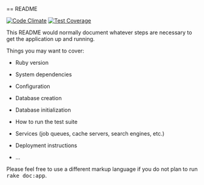 == README

[![Code Climate](https://codeclimate.com/github/andela-oosiname/dreamlist/badges/gpa.svg)](https://codeclimate.com/github/andela-oosiname/dreamlist) [![Test Coverage](https://codeclimate.com/github/andela-oosiname/dreamlist/badges/coverage.svg)](https://codeclimate.com/github/andela-oosiname/dreamlist/coverage)

This README would normally document whatever steps are necessary to get the
application up and running.

Things you may want to cover:

* Ruby version

* System dependencies

* Configuration

* Database creation

* Database initialization

* How to run the test suite

* Services (job queues, cache servers, search engines, etc.)

* Deployment instructions

* ...


Please feel free to use a different markup language if you do not plan to run
<tt>rake doc:app</tt>.
